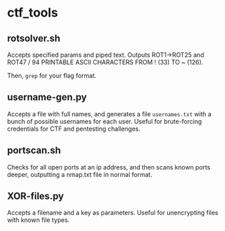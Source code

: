 # ctf_tools

## rotsolver.sh
Accepts specified params and piped text. Outputs ROT1->ROT25 and ROT47 / 94 PRINTABLE ASCII CHARACTERS FROM ! (33) TO ~ (126).

Then, `grep` for your flag format.

## username-gen.py
Accepts a file with full names, and generates a file `usernames.txt` with a bunch of possible usernames for each user. Useful for brute-forcing credentials for CTF and pentesting challenges.

## portscan.sh
Checks for all open ports at an ip address, and then scans known ports deeper, outputting a nmap.txt file in normal format.

## XOR-files.py
Accepts a filename and a key as parameters. Useful for unencrypting files with known file types.
